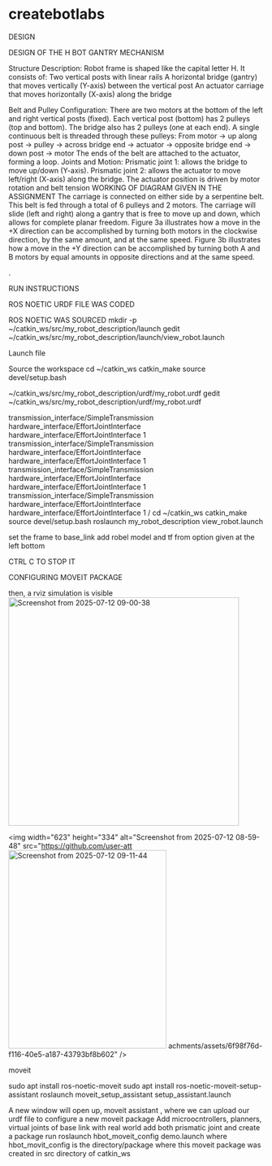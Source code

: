 # createbotlabs

DESIGN 

DESIGN OF THE H BOT GANTRY MECHANISM 

Structure Description:
Robot frame is shaped like the capital letter H.
It consists of:
Two vertical posts with linear rails
A horizontal bridge (gantry) that moves vertically (Y-axis) between the vertical post
An actuator carriage that moves horizontally (X-axis) along the bridge

Belt and Pulley Configuration:
There are two motors at the bottom of the left and right vertical posts (fixed).
Each vertical post (bottom) has 2 pulleys (top and bottom).
The bridge also has 2 pulleys (one at each end).
A single continuous belt is threaded through these pulleys:
From motor → up along post → pulley → across bridge end → actuator → opposite bridge end → down post → motor
The ends of the belt are attached to the actuator, forming a loop.
Joints and Motion:
Prismatic joint 1: allows the bridge to move up/down (Y-axis).
Prismatic joint 2: allows the actuator to move left/right (X-axis) along the bridge.
The actuator position is driven by motor rotation and belt tension 
WORKING OF DIAGRAM GIVEN IN THE ASSIGNMENT 
The carriage is connected on either side by a serpentine belt. This belt is fed through a total of 6 pulleys and 2 motors. The carriage will slide (left and right) along a gantry that is free to move up and down, which allows for complete planar freedom. Figure 3a illustrates how a move in the +X direction can be accomplished by turning both motors in the clockwise direction, by the same amount, and at the same speed. Figure 3b illustrates how a move in the +Y direction can be accomplished by turning both A and B motors by equal amounts in opposite directions and at the same speed. 


.



RUN INSTRUCTIONS 

ROS NOETIC 
URDF FILE WAS CODED 

ROS NOETIC WAS SOURCED
mkdir -p ~/catkin_ws/src/my_robot_description/launch
gedit ~/catkin_ws/src/my_robot_description/launch/view_robot.launch

Launch file 
<launch>
  <!-- Load the URDF from file and set robot_description parameter -->
  <param name="robot_description" command="cat $(find my_robot_description)/urdf/my_robot.urdf" />

  <!-- GUI to simulate joint movement (optional if you have movable joints) -->
  <node name="joint_state_publisher" pkg="joint_state_publisher_gui" type="joint_state_publisher_gui" />

  <!-- Publishes transforms between links based on joint states -->
  <node name="robot_state_publisher" pkg="robot_state_publisher" type="robot_state_publisher" />

  <!-- Launch RViz for visualization -->
  <node name="rviz" pkg="rviz" type="rviz" args="-d $(find my_robot_description)/rviz/view_robot.rviz"/>
</launch>

Source the workspace 
cd ~/catkin_ws
catkin_make
source devel/setup.bash


~/catkin_ws/src/my_robot_description/urdf/my_robot.urdf
gedit ~/catkin_ws/src/my_robot_description/urdf/my_robot.urdf

<?xml version="1.0" ?>
<robot name="hbot_gantry">
    <!-- Materials -->
    <material name="silver">
        <color rgba="0.8 0.8 0.8 1" />
    </material>
    <material name="blue">
        <color rgba="0.3 0.4 0.8 1" />
    </material>
    <material name="red">
        <color rgba="0.8 0.2 0.2 1" />
    </material>
    <material name="black">
        <color rgba="0.1 0.1 0.1 1" />
    </material>
    <material name="green">
        <color rgba="0.2 0.6 0.3 1" />
    </material>
    <!-- Base -->
    <link name="base_link">
        <visual>
            <geometry>
                <box size="1.4 0.1 0.2" />
            </geometry>
            <origin xyz="0.6 0 0.1" rpy="0 0 0" />
            <material name="silver" />
        </visual>
        <collision>
            <geometry>
                <box size="1.4 0.1 0.2" />
            </geometry>
            <origin xyz="0.6 0 0.1" />
        </collision>
        <inertial>
            <mass value="10" />
            <origin xyz="0.6 0 0.1" rpy="0 0 0" />
            <inertia ixx="0.5" ixy="0" ixz="0" iyy="0.5" iyz="0" izz="0.5" />
        </inertial>
    </link>
    <!-- Vertical Posts -->
    <link name="left_post">
        <visual>
            <geometry>
                <box size="0.1 1.0 0.1" />
            </geometry>
            <origin xyz="0 0.5 0.15" />
            <material name="blue" />
        </visual>
        <collision>
            <geometry>
                <box size="0.1 1.0 0.1" />
            </geometry>
            <origin xyz="0 0.5 0.15" />
        </collision>
        <inertial>
            <mass value="3" />
            <origin xyz="0 0.5 0.15" rpy="0 0 0" />
            <inertia ixx="0.1" ixy="0" ixz="0" iyy="0.01" iyz="0" izz="0.1" />
        </inertial>
    </link>
    <link name="right_post">
        <visual>
            <geometry>
                <box size="0.1 1.0 0.1" />
            </geometry>
            <origin xyz="0 0.5 0.15" />
            <material name="blue" />
        </visual>
        <collision>
            <geometry>
                <box size="0.1 1.0 0.1" />
            </geometry>
            <origin xyz="0 0.5 0.15" />
        </collision>
        <inertial>
            <mass value="3" />
            <origin xyz="0 0.5 0.15" rpy="0 0 0" />
            <inertia ixx="0.1" ixy="0" ixz="0" iyy="0.01" iyz="0" izz="0.1" />
        </inertial>
    </link>
    <!-- Post Joints -->
    <joint name="base_to_left_post" type="fixed">
        <parent link="base_link" />
        <child link="left_post" />
        <origin xyz="0.1 0 0.15" rpy="0 0 0" />
    </joint>
    <joint name="base_to_right_post" type="fixed">
        <parent link="base_link" />
        <child link="right_post" />
        <origin xyz="1.1 0 0.15" rpy="0 0 0" />
    </joint>
    <!-- Motors with Correct Shaft Orientation -->
    <link name="left_motor">
        <visual>
            <geometry>
                <cylinder radius="0.06" length="0.12" />
            </geometry>
            <!-- Shaft along Y-axis for belt driving -->
            <origin xyz="0 0.06 0" rpy="1.5708 0 0" />
            <material name="green" />
        </visual>
        <collision>
            <geometry>
                <cylinder radius="0.06" length="0.12" />
            </geometry>
            <origin xyz="0 0.06 0" rpy="1.5708 0 0" />
        </collision>
        <inertial>
            <mass value="0.8" />
            <origin xyz="0 0.06 0" rpy="0 0 0" />
            <inertia ixx="0.0015" ixy="0" ixz="0" iyy="0.0015" iyz="0" izz="0.0015" />
        </inertial>
    </link>
    <link name="right_motor">
        <visual>
            <geometry>
                <cylinder radius="0.06" length="0.12" />
            </geometry>
            <origin xyz="0 0.06 0" rpy="1.5708 0 0" />
            <material name="green" />
        </visual>
        <collision>
            <geometry>
                <cylinder radius="0.06" length="0.12" />
            </geometry>
            <origin xyz="0 0.06 0" rpy="1.5708 0 0" />
        </collision>
        <inertial>
            <mass value="0.8" />
            <origin xyz="0 0.06 0" rpy="0 0 0" />
            <inertia ixx="0.0015" ixy="0" ixz="0" iyy="0.0015" iyz="0" izz="0.0015" />
        </inertial>
    </link>
    <joint name="base_to_left_motor" type="fixed">
        <parent link="base_link" />
        <child link="left_motor" />
        <!-- Positioned at base of left post -->
        <origin xyz="0.1 0 0.06" rpy="0 0 0" />
    </joint>
    <joint name="base_to_right_motor" type="fixed">
        <parent link="base_link" />
        <child link="right_motor" />
        <!-- Positioned at base of right post -->
        <origin xyz="1.1 0 0.06" rpy="0 0 0" />
    </joint>
    <!-- Bottom Pulleys (attached to motor shafts) -->
    <link name="left_bottom_pulley">
        <visual>
            <geometry>
                <cylinder radius="0.05" length="0.05" />
            </geometry>
            <!-- Oriented for horizontal belt routing -->
            <origin xyz="0 0 0" rpy="0 1.5708 0" />
            <material name="black" />
        </visual>
        <collision>
            <geometry>
                <cylinder radius="0.05" length="0.05" />
            </geometry>
            <origin xyz="0 0 0" rpy="0 1.5708 0" />
        </collision>
        <inertial>
            <mass value="0.1" />
            <origin xyz="0 0 0" rpy="0 0 0" />
            <inertia ixx="0.03" iyy="0.03" izz="0.03" ixy="0.0" ixz="0.0" iyz="0.0" />
        </inertial>
    </link>
    <link name="right_bottom_pulley">
        <visual>
            <geometry>
                <cylinder radius="0.05" length="0.05" />
            </geometry>
            <origin xyz="0 0 0" rpy="0 1.5708 0" />
            <material name="black" />
        </visual>
        <collision>
            <geometry>
                <cylinder radius="0.05" length="0.05" />
            </geometry>
            <origin xyz="0 0 0" rpy="0 1.5708 0" />
        </collision>
        <inertial>
            <mass value="0.1" />
            <origin xyz="0 0 0" rpy="0 0 0" />
            <inertia ixx="0.03" iyy="0.03" izz="0.03" ixy="0.0" ixz="0.0" iyz="0.0" />
        </inertial>
    </link>
    <!-- Continuous joints for pulley rotation -->
    <joint name="left_motor_to_pulley" type="continuous">
        <parent link="left_motor" />
        <child link="left_bottom_pulley" />
        <origin xyz="0 0.06 0" rpy="0 0 0" />
        <axis xyz="0 1 0" />
        <!-- Rotation around Y-axis -->
    </joint>
    <joint name="right_motor_to_pulley" type="continuous">
        <parent link="right_motor" />
        <child link="right_bottom_pulley" />
        <origin xyz="0 0.06 0" rpy="0 0 0" />
        <axis xyz="0 1 0" />
    </joint>
    <!-- Top Pulleys (Fixed at post tops) -->
    <link name="left_top_pulley">
        <visual>
            <geometry>
                <cylinder radius="0.05" length="0.05" />
            </geometry>
            <origin xyz="0 0 0" rpy="0 1.5708 0" />
            <material name="black" />
        </visual>
        <collision>
            <geometry>
                <cylinder radius="0.05" length="0.05" />
            </geometry>
            <origin xyz="0 0 0" rpy="0 1.5708 0" />
        </collision>
        <inertial>
            <mass value="0.1" />
            <origin xyz="0 0 0" rpy="0 0 0" />
            <inertia ixx="0.03" iyy="0.03" izz="0.03" ixy="0.0" ixz="0.0" iyz="0.0" />
        </inertial>
    </link>
    <link name="right_top_pulley">
        <visual>
            <geometry>
                <cylinder radius="0.05" length="0.05" />
            </geometry>
            <origin xyz="0 0 0" rpy="0 1.5708 0" />
            <material name="black" />
        </visual>
        <collision>
            <geometry>
                <cylinder radius="0.05" length="0.05" />
            </geometry>
            <origin xyz="0 0 0" rpy="0 1.5708 0" />
        </collision>
        <inertial>
            <mass value="0.1" />
            <origin xyz="0 0 0" rpy="0 0 0" />
            <inertia ixx="0.03" iyy="0.03" izz="0.03" ixy="0.0" ixz="0.0" iyz="0.0" />
        </inertial>
    </link>
    <joint name="left_post_to_top_pulley" type="fixed">
        <parent link="left_post" />
        <child link="left_top_pulley" />
        <!-- Precise position at top of post -->
        <origin xyz="0 1.0 0.15" rpy="0 0 0" />
    </joint>
    <joint name="right_post_to_top_pulley" type="fixed">
        <parent link="right_post" />
        <child link="right_top_pulley" />
        <origin xyz="0 1.0 0.15" rpy="0 0 0" />
    </joint>
    <!-- Bridge with Belt Alignment -->
    <link name="bridge">
        <visual>
            <geometry>
                <box size="1.2 0.1 0.1" />
            </geometry>
            <origin xyz="0.6 0 0" />
            <material name="blue" />
        </visual>
        <collision>
            <geometry>
                <box size="1.2 0.1 0.1" />
            </geometry>
            <origin xyz="0.6 0 0" />
        </collision>
        <inertial>
            <mass value="2.5" />
            <origin xyz="0.6 0 0" rpy="0 0 0" />
            <inertia ixx="0.2" ixy="0" ixz="0" iyy="0.02" iyz="0" izz="0.2" />
        </inertial>
    </link>
    <!-- Bridge Joint (Y-axis movement) -->
    <joint name="bridge_joint" type="prismatic">
        <parent link="base_link" />
        <child link="bridge" />
        <origin xyz="0.6 0 0.35" rpy="0 0 0" />
        <axis xyz="0 1 0" />
        <!-- Vertical movement -->
        <limit lower="0.0" upper="1.0" effort="100" velocity="1.0" />
    </joint>
    <!-- Bridge Pulleys (for belt redirection) -->
    <link name="bridge_left_pulley">
        <visual>
            <geometry>
                <cylinder radius="0.05" length="0.05" />
            </geometry>
            <origin xyz="0 0 0" rpy="0 1.5708 0" />
            <material name="black" />
        </visual>
        <collision>
            <geometry>
                <cylinder radius="0.05" length="0.05" />
            </geometry>
            <origin xyz="0 0 0" rpy="0 1.5708 0" />
        </collision>
        <inertial>
            <mass value="0.1" />
            <origin xyz="0 0 0" rpy="0 0 0" />
            <inertia ixx="0.03" iyy="0.03" izz="0.03" ixy="0.0" ixz="0.0" iyz="0.0" />
        </inertial>
    </link>
    <link name="bridge_right_pulley">
        <visual>
            <geometry>
                <cylinder radius="0.05" length="0.05" />
            </geometry>
            <origin xyz="0 0 0" rpy="0 1.5708 0" />
            <material name="black" />
        </visual>
        <collision>
            <geometry>
                <cylinder radius="0.05" length="0.05" />
            </geometry>
            <origin xyz="0 0 0" rpy="0 1.5708 0" />
        </collision>
        <inertial>
            <mass value="0.1" />
            <origin xyz="0 0 0" rpy="0 0 0" />
            <inertia ixx="0.03" iyy="0.03" izz="0.03" ixy="0.0" ixz="0.0" iyz="0.0" />
        </inertial>
    </link>
    <joint name="bridge_to_left_pulley" type="fixed">
        <parent link="bridge" />
        <child link="bridge_left_pulley" />
        <!-- Left end of bridge -->
        <origin xyz="0.0 0 0.1" rpy="0 0 0" />
    </joint>
    <joint name="bridge_to_right_pulley" type="fixed">
        <parent link="bridge" />
        <child link="bridge_right_pulley" />
        <!-- Right end of bridge -->
        <origin xyz="1.2 0 0.1" rpy="0 0 0" />
    </joint>
    <!-- Carriage with Belt Attachment Points -->
    <link name="carriage">
        <visual>
            <geometry>
                <box size="0.2 0.15 0.1" />
            </geometry>
            <origin xyz="0.1 0 0.05" />
            <material name="red" />
        </visual>
        <collision>
            <geometry>
                <box size="0.2 0.15 0.1" />
            </geometry>
            <origin xyz="0 0 0.05" />
        </collision>
        <inertial>
            <mass value="0.7" />
            <origin xyz="0 0 0.05" rpy="0 0 0" />
            <inertia ixx="0.003" ixy="0" ixz="0" iyy="0.003" iyz="0" izz="0.003" />
        </inertial>
    </link>
    <!-- Carriage Joint (X-axis movement) -->
    <joint name="carriage_joint" type="prismatic">
        <parent link="bridge" />
        <child link="carriage" />
        <origin xyz="0.6 0 0.05" rpy="0 0 0" />
        <axis xyz="1 0 0" />
        <!-- Horizontal movement -->
        <limit lower="0.0" upper="1.2" effort="60" velocity="1.0" />
    </joint>
    <!-- Belt Attachment Points (visual only) -->
    <link name="left_belt_anchor">
        <visual>
            <geometry>
                <sphere radius="0.01" />
            </geometry>
            <origin xyz="-0.1 0 0.1" />
            <material name="black" />
        </visual>
    </link>
    <link name="right_belt_anchor">
        <visual>
            <geometry>
                <sphere radius="0.01" />
            </geometry>
            <origin xyz="0.1 0 0.1" />
            <material name="black" />
        </visual>
    </link>
    <joint name="carriage_to_left_anchor" type="fixed">
        <parent link="carriage" />
        <child link="left_belt_anchor" />
        <origin xyz="0 0 0" rpy="0 0 0" />
    </joint>
    <joint name="carriage_to_right_anchor" type="fixed">
        <parent link="carriage" />
        <child link="right_belt_anchor" />
        <origin xyz="0 0 0" rpy="0 0 0" />
    </joint>
    <!-- End Effector for MoveIt -->
    <link name="ee_link">
        <visual>
            <geometry>
                <sphere radius="0.015" />
            </geometry>
            <origin xyz="0 0 0.1" />
            <material name="red" />
        </visual>
    </link>
    <joint name="carriage_to_ee" type="fixed">
        <parent link="carriage" />
        <child link="ee_link" />
        <origin xyz="0 0 0.1" rpy="0 0 0" />
    </joint>
    <transmission name="trans_left_motor_to_pulley">
        <type>transmission_interface/SimpleTransmission</type>
        <joint name="left_motor_to_pulley">
            <hardwareInterface>hardware_interface/EffortJointInterface</hardwareInterface>
        </joint>
        <actuator name="left_motor_to_pulley_motor">
            <hardwareInterface>hardware_interface/EffortJointInterface</hardwareInterface>
            <mechanicalReduction>1</mechanicalReduction>
        </actuator>
    </transmission>
    <transmission name="trans_right_motor_to_pulley">
        <type>transmission_interface/SimpleTransmission</type>
        <joint name="right_motor_to_pulley">
            <hardwareInterface>hardware_interface/EffortJointInterface</hardwareInterface>
        </joint>
        <actuator name="right_motor_to_pulley_motor">
            <hardwareInterface>hardware_interface/EffortJointInterface</hardwareInterface>
            <mechanicalReduction>1</mechanicalReduction>
        </actuator>
    </transmission>
    <transmission name="trans_bridge_joint">
        <type>transmission_interface/SimpleTransmission</type>
        <joint name="bridge_joint">
            <hardwareInterface>hardware_interface/EffortJointInterface</hardwareInterface>
        </joint>
        <actuator name="bridge_joint_motor">
            <hardwareInterface>hardware_interface/EffortJointInterface</hardwareInterface>
            <mechanicalReduction>1</mechanicalReduction>
        </actuator>
    </transmission>
    <transmission name="trans_carriage_joint">
        <type>transmission_interface/SimpleTransmission</type>
        <joint name="carriage_joint">
            <hardwareInterface>hardware_interface/EffortJointInterface</hardwareInterface>
        </joint>
        <actuator name="carriage_joint_motor">
            <hardwareInterface>hardware_interface/EffortJointInterface</hardwareInterface>
            <mechanicalReduction>1</mechanicalReduction>
        </actuator>
    </transmission>
    <gazebo>
        <plugin name="gazebo_ros_control" filename="libgazebo_ros_control.so">
            <robotNamespace>/</robotNamespace>
        </plugin>
    </gazebo>
</robot>
cd ~/catkin_ws
catkin_make
source devel/setup.bash
roslaunch my_robot_description view_robot.launch


set the frame to base_link 
add robel model and tf from option given at the left bottom 

CTRL C TO STOP IT 

CONFIGURING MOVEIT PACKAGE 


then, a rviz simulation is visible <img width="454" height="449" alt="Screenshot from 2025-07-12 09-00-38" src="https://github.com/user-attachments/assets/9da7501a-c112-413b-9cd4-993903c1516d" />


<img width="623" height="334" alt="Screenshot from 2025-07-12 08-59-48" src="https://github.com/user-att<img width="311" height="390" alt="Screenshot from 2025-07-12 09-11-44" src="https://github.com/user-attachments/assets/303fd6c8-e046-4568-a171-17e4c1865ec7" />
achments/assets/6f98f76d-f116-40e5-a187-43793bf8b602" />

moveit 

sudo apt install ros-noetic-moveit
sudo apt install ros-noetic-moveit-setup-assistant
roslaunch moveit_setup_assistant setup_assistant.launch

A new window will open up, moveit assistant , where we can upload our urdf file to configure a new moveit package 
Add microocntrollers, planners, virtual joints of base link with real world 
add both prismatic joint and create a package 
run roslaunch hbot_moveit_config demo.launch
where hbot_movit_config is the directory/package where this moveit package was created in src directory of catkin_ws 


